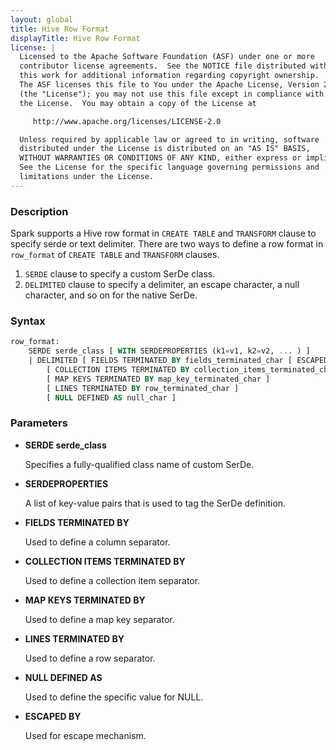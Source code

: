 ```yaml
---
layout: global
title: Hive Row Format
displayTitle: Hive Row Format
license: |
  Licensed to the Apache Software Foundation (ASF) under one or more
  contributor license agreements.  See the NOTICE file distributed with
  this work for additional information regarding copyright ownership.
  The ASF licenses this file to You under the Apache License, Version 2.0
  (the "License"); you may not use this file except in compliance with
  the License.  You may obtain a copy of the License at

     http://www.apache.org/licenses/LICENSE-2.0

  Unless required by applicable law or agreed to in writing, software
  distributed under the License is distributed on an "AS IS" BASIS,
  WITHOUT WARRANTIES OR CONDITIONS OF ANY KIND, either express or implied.
  See the License for the specific language governing permissions and
  limitations under the License.
---
```


### Description

Spark supports a Hive row format in `CREATE TABLE` and `TRANSFORM` clause to specify serde or text delimiter.
There are two ways to define a row format in `row_format` of `CREATE TABLE` and `TRANSFORM` clauses.
  1. `SERDE` clause to specify a custom SerDe class.
  2. `DELIMITED` clause to specify a delimiter, an escape character, a null character, and so on for the native SerDe.

### Syntax

```sql
row_format:    
    SERDE serde_class [ WITH SERDEPROPERTIES (k1=v1, k2=v2, ... ) ]
    | DELIMITED [ FIELDS TERMINATED BY fields_terminated_char [ ESCAPED BY escaped_char ] ] 
        [ COLLECTION ITEMS TERMINATED BY collection_items_terminated_char ] 
        [ MAP KEYS TERMINATED BY map_key_terminated_char ]
        [ LINES TERMINATED BY row_terminated_char ]
        [ NULL DEFINED AS null_char ]
```

### Parameters
   
* **SERDE serde_class**

    Specifies a fully-qualified class name of custom SerDe.

* **SERDEPROPERTIES**

    A list of key-value pairs that is used to tag the SerDe definition.

* **FIELDS TERMINATED BY**

    Used to define a column separator.
    
* **COLLECTION ITEMS TERMINATED BY**

    Used to define a collection item separator.
   
* **MAP KEYS TERMINATED BY**

    Used to define a map key separator.
    
* **LINES TERMINATED BY**

    Used to define a row separator.
    
* **NULL DEFINED AS**

    Used to define the specific value for NULL.
    
* **ESCAPED BY**

    Used for escape mechanism.
